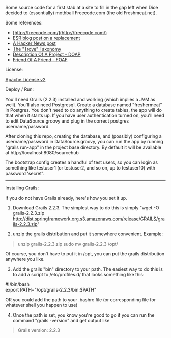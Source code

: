 Some source code for a first stab at a site to fill in the gap
left when Dice decided to (essentially) mothball Freecode.com 
(the old Freshmeat.net).

Some references:

* [http://freecode.com/](http://freecode.com/)
* [ESR blog post on a replacement](http://esr.ibiblio.org/?p=5948)
* [A Hacker News post](https://news.ycombinator.com/item?id=7925135)
* [The "Trove" Taxonomy](https://wiki.linuxfoundation.org/en/Osapa:SF/Freshmeat_Trove)
* [Description Of A Project - DOAP](https://github.com/edumbill/doap/wiki)
* [Friend Of A Friend - FOAF](http://www.foaf-project.org/)

License:

[Apache License v2](http://www.apache.org/licenses/LICENSE-2.0.html)

Deploy / Run:

You'll need Grails (2.2.3) installed and working (which implies a JVM as well).  You'll also need Postgresql.   Create a database
named "freshermeat" in Postgres.  You don't need to do anything to create tables, the app will do that when it starts up.  If you have
user authentication turned on, you'll need to edit DataSource.groovy and plug in the correct postgres username/password.  

After cloning this repo, creating the database, and (possibly) configuring a username/password in DataSource.groovy, you can run
the app by running "grails run-app" in the project base directory.   By default it will be available at http://localhost:8080/sourcehub

The bootstrap config creates a handful of test users, so you can login as something like testuser1 (or testuser2, and so on, up to testuser10) with password 'secret'.

---
Installing Grails:

If you do not have Grails already, here's how you set it up.

1. Download Grails 2.2.3.  The simplest way to do this is simply "wget -O grails-2.2.3.zip http://dist.springframework.org.s3.amazonaws.com/release/GRAILS/grails-2.2.3.zip"

2. unzip the grails distribution and put it somewhere convenient.  Example:
> unzip grails-2.2.3.zip
> sudo mv grails-2.2.3 /opt/

Of course, you don't have to put it in /opt, you can put the grails distribution anywhere you like.

3. Add the grails "bin" directory to your path.  The easiest way to do this is to add a script to /etc/profiles.d/
that looks something like this:

#!/bin/bash                                                                     
export PATH="/opt/grails-2.2.3/bin:$PATH"

OR you could add the path to your .bashrc file (or corresponding file for whatever shell you happen to use)

4. Once the path is set, you know you're good to go if you can run the command "grails -version" and get output like
> Grails version: 2.2.3


